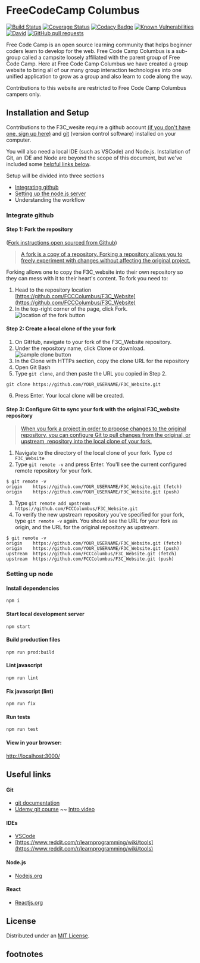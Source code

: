 # FreeCodeCamp Columbus

[![Build Status](https://img.shields.io/travis/FCCColumbus/F3C_Website.svg)](https://travis-ci.org/FCCColumbus/F3C_Website) [![Coverage Status](https://coveralls.io/repos/github/FCCColumbus/F3C_Website/badge.svg?branch=master)](https://coveralls.io/github/FCCColumbus/F3C_Website?branch=master) [![Codacy Badge](https://api.codacy.com/project/badge/Grade/f1911a031821489fa3d59908ad637c8e)](https://www.codacy.com/app/FCCColumbus/F3C_Website?utm_source=github.com&utm_medium=referral&utm_content=FCCColumbus/F3C_Website&utm_campaign=Badge_Grade) [![Known Vulnerabilities](https://snyk.io/test/github/fcccolumbus/f3c_website/badge.svg)](https://snyk.io/test/github/fcccolumbus/f3c_website) [![David](https://img.shields.io/david/FCCColumbus/F3C_Website.svg)](https://github.com/FCCColumbus/F3C_Website/blob/master/package.json) [![GitHub pull requests](https://img.shields.io/github/issues-pr/FCCColumbus/F3C_Website.svg)](https://github.com/FCCColumbus/F3C_Website/pulls)

Free Code Camp is an open source learning community that helps beginner coders learn to develop for the web. Free Code Camp Columbus is a sub-group called a campsite loosely affiliated with the parent group of Free Code Camp. Here at Free Code Camp Columbus we have created a group website to bring all of our many group interaction technologies into one unified application to grow as a group and also learn to code along the way.

Contributions to this website are restricted to Free Code Camp Columbus campers only.

## Installation and Setup
Contributions to the F3C_wesite require a github account [(if you don't have one, sign up here)](https://github.com/join?source=header-repo) and [git](https://git-scm.com/) (version control software) installed on your computer.

You will also need a local IDE (such as VSCode) and Node.js. Installation of Git, an IDE and Node are beyond the scope of this document, but we've included some [helpful links below](##useful-links).

Setup will be divided into three sections
* [Integrating github](#Integrate-github)
* [Setting up the node.js server](#Setting-up-node)
* Understanding the workflow



### Integrate github
#### Step 1: Fork the repository
([Fork instructions open sourced from Github](https://help.github.com/articles/fork-a-repo/))
>[A fork is a copy of a repository. Forking a repository allows you to freely experiment with changes without affecting the original project.](https://help.github.com/articles/fork-a-repo/)

Forking allows one to copy the F3C_website into their own repository so they can mess with it to their heart's content.
To fork you need to:
1. Head to the repository location [https://github.com/FCCColumbus/F3C_Website](https://github.com/FCCColumbus/F3C_Website)
1. In the top-right corner of the page, click Fork. ![location of the fork button](https://help.github.com/assets/images/help/repository/fork_button.jpg)
#### Step 2: Create a local clone of the your fork
1. On GitHub, navigate to your fork of the F3C_Website repository.
2. Under the repository name, click Clone or download. ![sample clone button](https://help.github.com/assets/images/help/repository/clone-repo-clone-url-button.png)
3. In the Clone with HTTPs section, copy the clone URL for the repository
4. Open Git Bash
5. Type `git clone`, and then paste the URL you copied in Step 2.
```
git clone https://github.com/YOUR_USERNAME/F3C_Website.git
```
6. Press Enter. Your local clone will be created.
#### Step 3: Configure Git to sync your fork with the original F3C_website repository
>[When you fork a project in order to propose changes to the original repository, you can configure Git to pull changes from the original, or upstream, repository into the local clone of your fork.](https://help.github.com/articles/fork-a-repo/#step-3-configure-git-to-sync-your-fork-with-the-original-spoon-knife-repository) 
1. Navigate to the directory of the local clone of your fork. Type `cd F3C_Website`
2. Type `git remote -v` and press Enter. You'll see the current configured remote repository for your fork.
```
$ git remote -v
origin    https://github.com/YOUR_USERNAME/F3C_Website.git (fetch)
origin    https://github.com/YOUR_USERNAME/F3C_Website.git (push)
```
3. Type `git remote add upstream https://github.com/FCCColumbus/F3C_Website.git`
4. To verify the new upstream repository you've specified for your fork, type `git remote -v` again. You should see the URL for your fork as origin, and the URL for the original repository as upstream.
```
$ git remote -v
origin    https://github.com/YOUR_USERNAME/F3C_Website.git (fetch)
origin    https://github.com/YOUR_USERNAME/F3C_Website.git (push)
upstream  https://github.com/FCCColumbus/F3C_Website.git (fetch)
upstream  https://github.com/FCCColumbus/F3C_Website.git (push)
```
### Setting up node
#### Install dependencies

    npm i

#### Start local development server

    npm start

#### Build production files

    npm run prod:build

#### Lint javascript

    npm run lint

#### Fix javascript (lint)

    npm run fix

#### Run tests

    npm run test

#### View in your browser:

[http://localhost:3000/](http://localhost:3000/)

## Useful links
#### Git
* [git documentation](https://git-scm.com/book/en/v2)
* [Udemy git course](https://www.udacity.com/course/ud775) ~~ [Intro video](https://youtu.be/Ytux4IOAR_s)
#### IDEs
* [VSCode](https://code.visualstudio.com/)
* [https://www.reddit.com/r/learnprogramming/wiki/tools](https://www.reddit.com/r/learnprogramming/wiki/tools)
#### Node.js
* [Nodejs.org](https://nodejs.org/en/)
#### React
* [Reactjs.org](https://reactjs.org/docs/getting-started.html)

## License

Distributed under an [MIT License](LICENSE).

## footnotes
